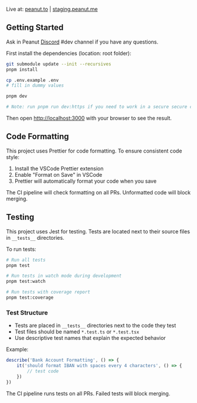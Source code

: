 Live at: [peanut.to](https://peanut.me) | [staging.peanut.me](https://staging.peanut.to)

## Getting Started

Ask in Peanut [Discord](https://discord.gg/B99T9mQqBv) #dev channel if you have any questions.

First install the dependencies (location: root folder):

```bash
git submodule update --init --recursives
pnpm install
```

```bash
cp .env.example .env
# fill in dummy values
```

```bash
pnpm dev

# Note: run pnpm run dev:https if you need to work in a secure secure context
```

Then open [http://localhost:3000](http://localhost:3000) with your browser to see the result.

## Code Formatting

This project uses Prettier for code formatting. To ensure consistent code style:

1. Install the VSCode Prettier extension
2. Enable "Format on Save" in VSCode
3. Prettier will automatically format your code when you save

The CI pipeline will check formatting on all PRs. Unformatted code will block merging.

## Testing

This project uses Jest for testing. Tests are located next to their source files in `__tests__` directories.

To run tests:

```bash
# Run all tests
pnpm test

# Run tests in watch mode during development
pnpm test:watch

# Run tests with coverage report
pnpm test:coverage
```

### Test Structure

-   Tests are placed in `__tests__` directories next to the code they test
-   Test files should be named `*.test.ts` or `*.test.tsx`
-   Use descriptive test names that explain the expected behavior

Example:

```typescript
describe('Bank Account Formatting', () => {
    it('should format IBAN with spaces every 4 characters', () => {
        // test code
    })
})
```

The CI pipeline runs tests on all PRs. Failed tests will block merging.
